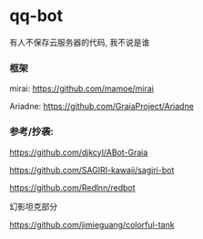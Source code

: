 # qq-bot
有人不保存云服务器的代码, 我不说是谁



### 框架
mirai: https://github.com/mamoe/mirai

Ariadne: https://github.com/GraiaProject/Ariadne

### 参考/抄袭:
https://github.com/djkcyl/ABot-Graia

https://github.com/SAGIRI-kawaii/sagiri-bot

https://github.com/Redlnn/redbot

幻影坦克部分

https://github.com/jimieguang/colorful-tank
